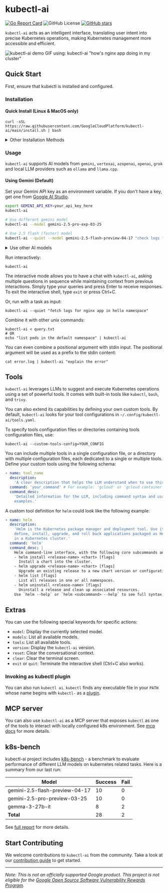 # kubectl-ai

[![Go Report Card](https://goreportcard.com/badge/github.com/GoogleCloudPlatform/kubectl-ai)](https://goreportcard.com/report/github.com/GoogleCloudPlatform/kubectl-ai)
![GitHub License](https://img.shields.io/github/license/GoogleCloudPlatform/kubectl-ai)
[![GitHub stars](https://img.shields.io/github/stars/GoogleCloudPlatform/kubectl-ai.svg)](https://github.com/GoogleCloudPlatform/kubectl-ai/stargazers)

`kubectl-ai` acts as an intelligent interface, translating user intent into
precise Kubernetes operations, making Kubernetes management more accessible and
efficient.

![kubectl-ai demo GIF using: kubectl-ai "how's nginx app doing in my cluster"](./.github/kubectl-ai.gif)

## Quick Start

First, ensure that kubectl is installed and configured.

### Installation

#### Quick Install (Linux & MacOS only)

```shell
curl -sSL https://raw.githubusercontent.com/GoogleCloudPlatform/kubectl-ai/main/install.sh | bash
```

<details>

<summary>Other Installation Methods</summary>

#### Manual Installation (Linux, MacOS and Windows)

1. Download the latest release from the
   [releases page](https://github.com/GoogleCloudPlatform/kubectl-ai/releases/latest)
   for your target machine.

2. Untar the release, make the binary executable and move it to a directory in
   your $PATH (as shown below).

```shell
tar -zxvf kubectl-ai_Darwin_arm64.tar.gz
chmod a+x kubectl-ai
sudo mv kubectl-ai /usr/local/bin/
```

#### Install with Krew (Linux/macOS/Windows)

First of all, you need to have krew insatlled, refer to
[krew document](https://krew.sigs.k8s.io/docs/user-guide/setup/install/) for
more details Then you can install with krew

```shell
kubectl krew install ai
```

Now you can invoke `kubectl-ai` as a kubectl plugin like this: `kubectl ai`.

</details>

### Usage

`kubectl-ai` supports AI models from `gemini`, `vertexai`, `azopenai`, `openai`,
`grok` and local LLM providers such as `ollama` and `llama.cpp`.

#### Using Gemini (Default)

Set your Gemini API key as an environment variable. If you don't have a key, get
one from [Google AI Studio](https://aistudio.google.com).

```bash
export GEMINI_API_KEY=your_api_key_here
kubectl-ai

# Use different gemini model
kubectl-ai --model gemini-2.5-pro-exp-03-25

# Use 2.5 flash (faster) model
kubectl-ai --quiet --model gemini-2.5-flash-preview-04-17 "check logs for nginx app in hello namespace"
```

<details>

<summary>Use other AI models</summary>

#### Using AI models running locally (ollama or llama.cpp)

You can use `kubectl-ai` with AI models running locally. `kubectl-ai` supports
[ollama](https://ollama.com/) and
[llama.cpp](https://github.com/ggml-org/llama.cpp) to use the AI models running
locally.

Additionally, the [`modelserving`](modelserving/) directory provides tools and
instructions for deploying your own `llama.cpp`-based LLM serving endpoints
locally or on a Kubernetes cluster. This allows you to host models like Gemma
directly in your environment.

An example of using Google's `gemma3` model with `ollama`:

```shell
# assuming ollama is already running and you have pulled one of the gemma models
# ollama pull gemma3:12b-it-qat

# if your ollama server is at remote, use OLLAMA_HOST variable to specify the host
# export OLLAMA_HOST=http://192.168.1.3:11434/

# enable-tool-use-shim because models require special prompting to enable tool calling
kubectl-ai --llm-provider ollama --model gemma3:12b-it-qat --enable-tool-use-shim

# you can use `models` command to discover the locally available models
>> models
```

#### Using Grok

You can use X.AI's Grok model by setting your X.AI API key:

```bash
export GROK_API_KEY=your_xai_api_key_here
kubectl-ai --llm-provider=grok --model=grok-3-beta
```

#### Using Azure OpenAI

You can also use Azure OpenAI deployment by setting your OpenAI API key and
specifying the provider:

```bash
export AZURE_OPENAI_API_KEY=your_azure_openai_api_key_here
export AZURE_OPENAI_ENDPOINT=https://your_azure_openai_endpoint_here
kubectl-ai --llm-provider=azopenai --model=your_azure_openai_deployment_name_here
# or
az login
kubectl-ai --llm-provider=openai://your_azure_openai_endpoint_here --model=your_azure_openai_deployment_name_here
```

#### Using OpenAI

You can also use OpenAI models by setting your OpenAI API key and specifying the
provider:

```bash
export OPENAI_API_KEY=your_openai_api_key_here
kubectl-ai --llm-provider=openai --model=gpt-4.1
```

#### Using OpenAI Compatible API

For example, you can use aliyun qwen-xxx models as follows

```bash
export OPENAI_API_KEY=your_openai_api_key_here
export OPENAI_ENDPOINT=https://dashscope.aliyuncs.com/compatible-mode/v1
kubectl-ai --llm-provider=openai --model=qwen-plus
```

</details>

Run interactively:

```shell
kubectl-ai
```

The interactive mode allows you to have a chat with `kubectl-ai`, asking
multiple questions in sequence while maintaining context from previous
interactions. Simply type your queries and press Enter to receive responses. To
exit the interactive shell, type `exit` or press Ctrl+C.

Or, run with a task as input:

```shell
kubectl-ai --quiet "fetch logs for nginx app in hello namespace"
```

Combine it with other unix commands:

```shell
kubectl-ai < query.txt
# OR
echo "list pods in the default namespace" | kubectl-ai
```

You can even combine a positional argument with stdin input. The positional
argument will be used as a prefix to the stdin content:

```shell
cat error.log | kubectl-ai "explain the error"
```

## Tools

`kubectl-ai` leverages LLMs to suggest and execute Kubernetes operations using a
set of powerful tools. It comes with built-in tools like `kubectl`, `bash`, and
`trivy`.

You can also extend its capabilities by defining your own custom tools. By
default, `kubectl-ai` looks for your tool configurations in
`~/.config/kubectl-ai/tools.yaml`.

To specify tools configuration files or directories containing tools
configuration files, use:

```shell
kubectl-ai --custom-tools-config=YOUR_CONFIG
```

You can include multiple tools in a single configuration file, or a directory
with multiple configuration files, each dedicated to a single or multiple tools.
Define your custom tools using the following schema:

```yaml
- name: tool_name
  description:
    'A clear description that helps the LLM understand when to use this tool.'
  command: 'your_command' # For example: 'gcloud' or 'gcloud container clusters'
  command_desc:
    'Detailed information for the LLM, including command syntax and usage
    examples.'
```

A custom tool definition for `helm` could look like the following example:

```yaml
- name: helm
  description:
    'Helm is the Kubernetes package manager and deployment tool. Use it to
    define, install, upgrade, and roll back applications packaged as Helm charts
    in a Kubernetes cluster.'
  command: 'helm'
  command_desc: |
    Helm command-line interface, with the following core subcommands and usage patterns:    
    - helm install <release-name> <chart> [flags]  
      Install a chart into the cluster.      
    - helm upgrade <release-name> <chart> [flags]  
      Upgrade an existing release to a new chart version or configuration.      
    - helm list [flags]  
      List all releases in one or all namespaces.      
    - helm uninstall <release-name> [flags]  
      Uninstall a release and clean up associated resources.  
    Use `helm --help` or `helm <subcommand> --help` to see full syntax, available flags, and examples for each command.
```

## Extras

You can use the following special keywords for specific actions:

- `model`: Display the currently selected model.
- `models`: List all available models.
- `tools`: List all available tools.
- `version`: Display the `kubectl-ai` version.
- `reset`: Clear the conversational context.
- `clear`: Clear the terminal screen.
- `exit` or `quit`: Terminate the interactive shell (Ctrl+C also works).

### Invoking as kubectl plugin

You can also run `kubectl ai`. `kubectl` finds any executable file in your
`PATH` whose name begins with `kubectl-` as a
[plugin](https://kubernetes.io/docs/tasks/extend-kubectl/kubectl-plugins/).

## MCP server

You can also use `kubectl-ai` as a MCP server that exposes `kubectl` as one of
the tools to interact with locally configured k8s environment. See
[mcp docs](./docs/mcp.md) for more details.

## k8s-bench

kubectl-ai project includes [k8s-bench](./k8s-bench/README.md) - a benchmark to
evaluate performance of different LLM models on kubernetes related tasks. Here
is a summary from our last run:

| Model                          | Success | Fail |
| ------------------------------ | ------- | ---- |
| gemini-2.5-flash-preview-04-17 | 10      | 0    |
| gemini-2.5-pro-preview-03-25   | 10      | 0    |
| gemma-3-27b-it                 | 8       | 2    |
| **Total**                      | 28      | 2    |

See [full report](./k8s-bench.md) for more details.

## Start Contributing

We welcome contributions to `kubectl-ai` from the community. Take a look at our
[contribution guide](contributing.md) to get started.

---

_Note: This is not an officially supported Google product. This project is not
eligible for the
[Google Open Source Software Vulnerability Rewards Program](https://bughunters.google.com/open-source-security)._
